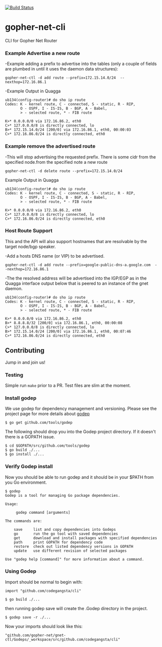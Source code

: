 [![Build Status](https://travis-ci.org/nerdalert/gopher-net-ctl.svg?branch=master)](https://travis-ci.org/nerdalert/gopher-net-ctl)

# gopher-net-cli
CLI for Gopher Net Router

### Example Advertise a new route

-Example adding a prefix to advertise into the tables (only a couple of fields are plumbed in until it uses the daemon data structures):

	gopher-net-ctl -d add route --prefix=172.15.14.0/24  --nexthop=172.16.86.1

-Example Output in Quagga

	ub134(config-router)# do sho ip route
	Codes: K - kernel route, C - connected, S - static, R - RIP,
	       O - OSPF, I - IS-IS, B - BGP, A - Babel,
	       > - selected route, * - FIB route

	K>* 0.0.0.0/0 via 172.16.86.2, eth0
	C>* 127.0.0.0/8 is directly connected, lo
	B>* 172.15.14.0/24 [200/0] via 172.16.86.1, eth0, 00:00:03
	C>* 172.16.86.0/24 is directly connected, eth0

### Example remove the advertised route

-This will stop advertising the requested prefix. There is some cidr from the specified node.from the specified note a new route

	gopher-net-ctl -d delete route --prefix=172.15.14.0/24

Example Output in Quagga

	ub134(config-router)# do sho ip route
	Codes: K - kernel route, C - connected, S - static, R - RIP,
	       O - OSPF, I - IS-IS, B - BGP, A - Babel,
	       > - selected route, * - FIB route

	K>* 0.0.0.0/0 via 172.16.86.2, eth0
	C>* 127.0.0.0/8 is directly connected, lo
	C>* 172.16.86.0/24 is directly connected, eth0

### Host Route Support

This and the API will also support hostnames that are resolvable by the target node/bgp speaker.

-Add a hosts DNS name (or VIP) to be advertised.

	gopher-net-ctl -d add route --prefix=google-public-dns-a.google.com  --nexthop=172.16.86.1

-The the resolved address will be advertised into the IGP/EGP as in the Quagga interface output below that is peered to an instance of the gnet daemon.

	ub134(config-router)# do sho ip route
	Codes: K - kernel route, C - connected, S - static, R - RIP,
	       O - OSPF, I - IS-IS, B - BGP, A - Babel,
	       > - selected route, * - FIB route

	K>* 0.0.0.0/0 via 172.16.86.2, eth0
	B>* 8.8.8.8/32 [200/0] via 172.16.86.1, eth0, 00:00:08
	C>* 127.0.0.0/8 is directly connected, lo
	B>* 172.15.14.0/24 [200/0] via 172.16.86.1, eth0, 00:07:46
	C>* 172.16.86.0/24 is directly connected, eth0

## Contributing

Jump in and join us!

### Testing

Simple run `make` prior to a PR. Test files are slim at the moment.

### Install godep

We use godep for dependency management and versioning. Please see the project page for more details about [godep](https://github.com/tools/godep)

    $ go get github.com/tools/godep

The following should drop you into the Godep project directory. If it doesn't there is a GOPATH issue.

    $ cd $GOPATH/src/github.com/tools/godep
    $ go build ./...
    $ go install ./...

### Verify Godep install

Now you should be able to run godep and it should be in your $PATH from you Go environment.

    $ godep
    Godep is a tool for managing Go package dependencies.

    Usage:

         godep command [arguments]

    The commands are:

        save     list and copy dependencies into Godeps
        go       run the go tool with saved dependencies
        get      download and install packages with specified dependencies
        path     print GOPATH for dependency code
        restore  check out listed dependency versions in GOPATH
        update   use different revision of selected packages

    Use "godep help [command]" for more information about a command.


### Using Godep

Import should be normal to begin with:

`import "github.com/codegangsta/cli"`

    $ go build ./...

then running godep save will create the .Godep directory in the project.

    $ godep save -r ./...

Now your imports should look like this:

`"github.com/gopher-net/gnet-ctl/Godeps/_workspace/src/github.com/codegangsta/cli"`
